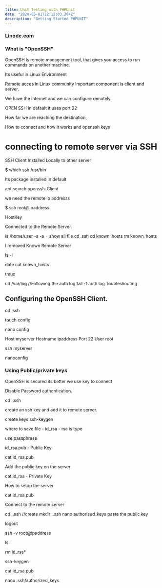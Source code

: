 ```yaml
---
title: Unit Testing with PHPUnit
date: "2020-05-01T22:12:03.284Z"
description: "Getting Started PHPUNIT"
---
```

 
### Linode.com

### What is "OpenSSH"

OpenSSH is remote management tool, that gives you access to run commands on another machine.

Its useful in Linux Environment

Remote acces in Linux community
Important component is client and server.

We have the internet and we can configure remotely.

OPEN SSH in default it uses port 22

How far we are reaching the destination,

How to connect and how it works and openssh keys

# connecting to remote server via SSH

SSH Client Installed Locally to other server

\$ which ssh
/usr/bin

Its package installed in default

apt search openssh-Client

we need the remote ip addresss

\$ ssh root@ipaddress

HostKey

Connected to the Remote Server.

ls /home/user -a
-a = show all file
cd .ssh
cd known_hosts
rm known_hosts

I removed Known Remote Server

ls -l

date
cat known_hosts

tmux

cd /var/log
//Following the auth log
tail -f auth.log
Toubleshooting

## Configuring the OpenSSH Client.

cd .ssh

touch config

nano config

Host myserver
Hostname ipaddress
Port 22
User root

ssh myserver

nanoconfig

### Using Public/private keys

OpenSSH is secured its better we use key to connect

Disable Password authentication.

cd ..ssh

create an ssh key and add it to remote server.

create keys
ssh-keygen

where to save file - id_rsa - rsa is type

use passphrase

id_rsa.pub - Public Key

cat id_rsa.pub

Add the public key on the server

cat id_rsa - Private Key

How to setup the server.

cat id_rsa.pub

Connect to the remote server

cd ..ssh
//create mkdir ..ssh
nano authorised_keys
paste the public key

logout

ssh -v root@ipaddress

ls

rm id_rsa\*

ssh-keygen

cat id_rsa.pub

nano .ssh/authorized_keys
